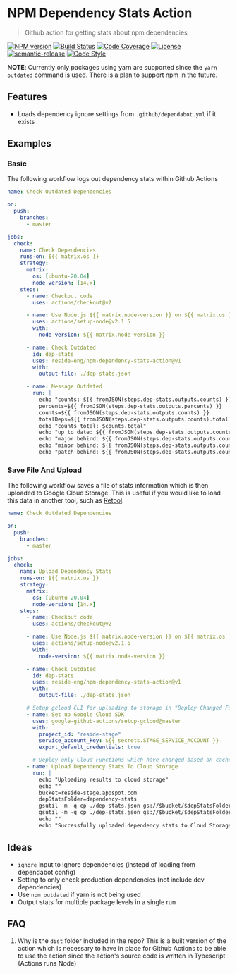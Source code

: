 # NPM Dependency Stats Action

> Github action for getting stats about npm dependencies

[![NPM version][npm-image]][npm-url]
[![Build Status][build-status-image]][build-status-url]
[![Code Coverage][coverage-image]][coverage-url]
[![License][license-image]][license-url]
[![semantic-release][semantic-release-icon]][semantic-release-url]
[![Code Style][code-style-image]][code-style-url]

**NOTE**: Currently only packages using yarn are supported since the `yarn outdated` command is used. There is a plan to support npm in the future.

## Features

- Loads dependency ignore settings from `.github/dependabot.yml` if it exists

## Examples

### Basic

The following workflow logs out dependency stats within Github Actions

```yaml
name: Check Outdated Dependencies

on:
  push:
    branches:
      - master

jobs:
  check:
    name: Check Dependencies
    runs-on: ${{ matrix.os }}
    strategy:
      matrix:
        os: [ubuntu-20.04]
        node-version: [14.x]
    steps:
      - name: Checkout code
        uses: actions/checkout@v2

      - name: Use Node.js ${{ matrix.node-version }} on ${{ matrix.os }}
        uses: actions/setup-node@v2.1.5
        with:
          node-version: ${{ matrix.node-version }}

      - name: Check Outdated
        id: dep-stats
        uses: reside-eng/npm-dependency-stats-action@v1
        with:
          output-file: ./dep-stats.json

      - name: Message Outdated
        run: |
          echo "counts: ${{ fromJSON(steps.dep-stats.outputs.counts) }}"
          percents=${{ fromJSON(steps.dep-stats.outputs.percents) }}
          counts=${{ fromJSON(steps.dep-stats.outputs.counts) }}
          totalDeps=${{ fromJSON(steps.dep-stats.outputs.counts).total }}
          echo "counts total: $counts.total"
          echo "up to date: ${{ fromJSON(steps.dep-stats.outputs.counts).upToDate }}/$totalDeps (${{ fromJSON(steps.dep-stats.outputs.percents).upToDate }} %)"
          echo "major behind: ${{ fromJSON(steps.dep-stats.outputs.counts).major }}/$totalDeps (${{ fromJSON(steps.dep-stats.outputs.percents).major }} %)"
          echo "minor behind: ${{ fromJSON(steps.dep-stats.outputs.counts).minor }}/$totalDeps (${{ fromJSON(steps.dep-stats.outputs.percents).minor }} %)"
          echo "patch behind: ${{ fromJSON(steps.dep-stats.outputs.counts).patch }}/$totalDeps (${{ fromJSON(steps.dep-stats.outputs.percents).patch }} %)"
```

### Save File And Upload

The following workflow saves a file of stats information which is then uploaded to Google Cloud Storage. This is useful if you would like to load this data in another tool, such as [Retool](http://retool.com/).

```yaml
name: Check Outdated Dependencies

on:
  push:
    branches:
      - master

jobs:
  check:
    name: Upload Dependency Stats
    runs-on: ${{ matrix.os }}
    strategy:
      matrix:
        os: [ubuntu-20.04]
        node-version: [14.x]
    steps:
      - name: Checkout code
        uses: actions/checkout@v2

      - name: Use Node.js ${{ matrix.node-version }} on ${{ matrix.os }}
        uses: actions/setup-node@v2.1.5
        with:
          node-version: ${{ matrix.node-version }}

      - name: Check Outdated
        id: dep-stats
        uses: reside-eng/npm-dependency-stats-action@v1
        with:
          output-file: ./dep-stats.json

      # Setup gcloud CLI for uploading to storage in "Deploy Changed Functions" step
      - name: Set up Google Cloud SDK
        uses: google-github-actions/setup-gcloud@master
        with:
          project_id: "reside-stage"
          service_account_key: ${{ secrets.STAGE_SERVICE_ACCOUNT }}
          export_default_credentials: true

        # Deploy only Cloud Functions which have changed based on cache stored in Google Cloud Storage
      - name: Upload Dependency Stats To Cloud Storage
        run: |
          echo "Uploading results to cloud storage"
          echo ""
          bucket=reside-stage.appspot.com
          depStatsFolder=dependency-stats
          gsutil -m -q cp ./dep-stats.json gs://$bucket/$depStatsFolder/$(date +%Y-%m-%d_%H-%M-%S).json
          gsutil -m -q cp ./dep-stats.json gs://$bucket/$depStatsFolder/latest.json
          echo ""
          echo "Successfully uploaded dependency stats to Cloud Storage"
```

## Ideas

- `ignore` input to ignore dependencies (instead of loading from dependabot config)
- Setting to only check production dependencies (not include dev dependencies)
- Use `npm outdated` if yarn is not being used
- Output stats for multiple package levels in a single run

## FAQ

1. Why is the `dist` folder included in the repo?
   This is a built version of the action which is necessary to have in place for Github Actions to be able to use the action since the action's source code is written in Typescript (Actions runs Node)

[npm-image]: https://img.shields.io/npm/v/@side/npm-dependency-stats-action.svg?style=flat-square
[npm-url]: https://npmjs.org/package/@side/npm-dependency-stats-action
[build-status-image]: https://img.shields.io/github/workflow/status/reside-eng/npm-dependency-stats-action/Publish?style=flat-square
[build-status-url]: https://github.com/reside-eng/npm-dependency-stats-saction/actions
[coverage-image]: https://img.shields.io/codecov/c/github/reside-eng/npm-dependency-stats-action.svg?style=flat-square
[coverage-url]: https://codecov.io/gh/reside-eng/npm-dependency-stats-saction
[license-image]: https://img.shields.io/npm/l/@side/npm-dependency-stats-action.svg?style=flat-square
[license-url]: https://github.com/reside-eng/npm-dependency-stats-action/blob/main/LICENSE
[code-style-image]: https://img.shields.io/badge/code%20style-airbnb-blue.svg?style=flat-square
[code-style-url]: https://github.com/airbnb/javascript
[semantic-release-icon]: https://img.shields.io/badge/%20%20%F0%9F%93%A6%F0%9F%9A%80-semantic--release-e10079.svg?style=flat-square
[semantic-release-url]: https://github.com/semantic-release/semantic-release
